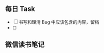 ## 每日 Task
- [ ] 书写和理清 Bug 中应该包含的内容，留档
- [ ] 

## 微信读书笔记
<!-- start of weread -->
<!-- end of weread -->
